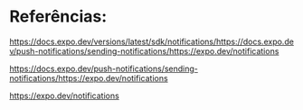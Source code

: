 # Referências:

https://docs.expo.dev/versions/latest/sdk/notifications/https://docs.expo.dev/push-notifications/sending-notifications/https://expo.dev/notifications

https://docs.expo.dev/push-notifications/sending-notifications/https://expo.dev/notifications

https://expo.dev/notifications
